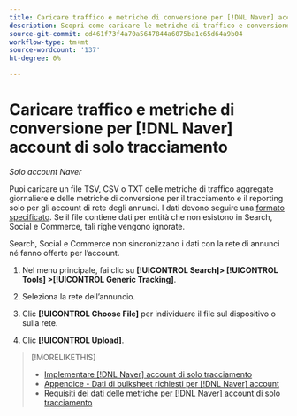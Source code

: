 ```yaml
---
title: Caricare traffico e metriche di conversione per [!DNL Naver] account di solo tracciamento
description: Scopri come caricare le metriche di traffico e conversione per il tracciamento e il reporting solo per [!DNL Naver] account.
source-git-commit: cd461f73f4a70a5647844a6075ba1c65d64a9b04
workflow-type: tm+mt
source-wordcount: '137'
ht-degree: 0%

---
```


# Caricare traffico e metriche di conversione per [!DNL Naver] account di solo tracciamento

*Solo account Naver*

Puoi caricare un file TSV, CSV o TXT delle metriche di traffico aggregate giornaliere e delle metriche di conversione per il tracciamento e il reporting solo per gli account di rete degli annunci. I dati devono seguire una [formato specificato](naver-tracking-campaigns-data-requirements.md). Se il file contiene dati per entità che non esistono in Search, Social e Commerce, tali righe vengono ignorate.

Search, Social e Commerce non sincronizzano i dati con la rete di annunci né fanno offerte per l’account.

1. Nel menu principale, fai clic su **[!UICONTROL Search]> [!UICONTROL Tools] >[!UICONTROL Generic Tracking]**.

1. Seleziona la rete dell’annuncio.

1. Clic **[!UICONTROL Choose File]** per individuare il file sul dispositivo o sulla rete.

1. Clic **[!UICONTROL Upload]**.

>[!MORELIKETHIS]
>
>* [Implementare [!DNL Naver] account di solo tracciamento](/help/search-social-commerce/campaign-management/naver-tracking-only-account-implement.md)
>* [Appendice - Dati di bulksheet richiesti per [!DNL Naver] account](/help/search-social-commerce/campaign-management/bulksheets/bulksheet-data-formats/bulksheet-data-naver.md)
>* [Requisiti dei dati delle metriche per [!DNL Naver] account di solo tracciamento](/help/search-social-commerce/tools/metrics-upload-tracking-campaigns/naver-tracking-campaigns-data-requirements.md)

